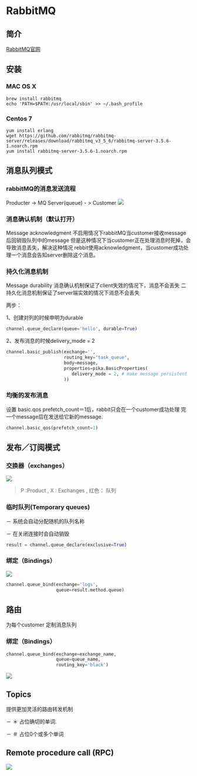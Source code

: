 # RabbitMQ
## 简介
[RabbitMQ官网](http://www.rabbitmq.com/)

## 安装
### MAC OS X
``` shell
brew install rabbitmq
echo 'PATH=$PATH:/usr/local/sbin' >> ~/.bash_profile 
```

### Centos 7
``` shell
yum install erlang
wget https://github.com/rabbitmq/rabbitmq-server/releases/download/rabbitmq_v3_5_6/rabbitmq-server-3.5.6-1.noarch.rpm
yum install rabbitmq-server-3.5.6-1.noarch.rpm
```

## 消息队列模式
### rabbitMQ的消息发送流程
Producter -> MQ Server(queue) - > Customer
![](http://www.rabbitmq.com/img/tutorials/python-two.png)

### 消息确认机制（默认打开） 
Message acknowledgment 不启用情况下rabbitMQ当customer接收message后回销毁队列中的message
但是这种情况下当customer正在处理消息时死掉，会导致消息丢失，解决这种情况
rebbit使用acknowledgment，当customer成功处理一个消息会告知server删除这个消息。

### 持久化消息机制
Message durability 消息确认机制保证了client失效的情况下，消息不会丢失
二持久化消息机制保证了server端实效的情况下消息不会丢失

两步：

1、创建对列的时候申明为durable
``` python
channel.queue_declare(queue='hello', durable=True)
```

2、发布消息的时候delivery_mode = 2 
``` python
channel.basic_publish(exchange='',
                      routing_key="task_queue",
                      body=message,
                      properties=pika.BasicProperties(
                         delivery_mode = 2, # make message persistent
                      ))
```

### 均衡的发布消息
设置 basic.qos prefetch_count＝1后，rabbit只会在一个customer成功处理
完一个message后在发送给它新的message.
``` python
channel.basic_qos(prefetch_count=1)
```

## 发布／订阅模式
### 交换器（exchanges）
![](http://www.rabbitmq.com/img/tutorials/exchanges.png)

> P :Product , X : Exchanges , 红色： 队列

### 临时队列(Temporary queues)
－ 系统会自动分配随机的队列名称

－ 在关闭连接时会自动销毁

``` python
result = channel.queue_declare(exclusive=True)
```

### 绑定（Bindings）
![](http://www.rabbitmq.com/img/tutorials/bindings.png)
``` python
channel.queue_bind(exchange='logs',
                   queue=result.method.queue)
```
## 路由
为每个customer 定制消息队列
### 绑定（Bindings）
``` python
channel.queue_bind(exchange=exchange_name,
                   queue=queue_name,
                   routing_key='black')
```

![](http://www.rabbitmq.com/img/tutorials/direct-exchange.png)

## Topics
提供更加灵活的路由转发机制

－ ＊ 占位确切的单词.

－ ＃ 占位0个或多个单词

## Remote procedure call (RPC)
![](http://www.rabbitmq.com/img/tutorials/python-six.png)




